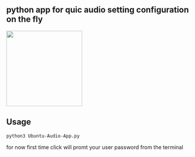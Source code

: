 ## python app for quic audio setting configuration on the fly

<img src="https://drive.google.com/uc?id=1v3JaTpenHigxHqgPXjh-olzC8Zl4K9k7" width="auto" height="200"/>

## Usage

```
python3 Ubuntu-Audio-App.py
```
for now first time click will promt your user password from the terminal
